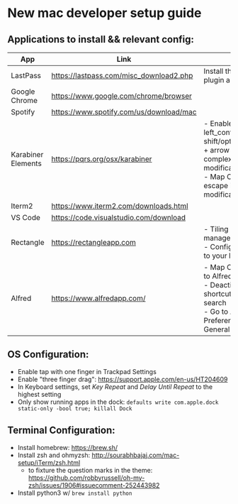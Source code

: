# New mac developer setup guide

## Applications to install && relevant config:

| App                | Link                                    | Info                                                                                                                                                              |
|--------------------|-----------------------------------------|-------------------------------------------------------------------------------------------------------------------------------------------------------------------|
| LastPass           | https://lastpass.com/misc_download2.php | Install the chrome plugin and login                                                                                                                               |
| Google Chrome      | https://www.google.com/chrome/browser   |                                                                                                                                                                   |
| Spotify            | https://www.spotify.com/us/download/mac |                                                                                                                                                                   |
| Karabiner Elements | https://pqrs.org/osx/karabiner          | - Enable "Vi Mode, left_control + hjkl. shift/option/command + arrow working." in complex modifications <br /> - Map Caps locks to escape in simple modifications |
| Iterm2             | https://www.iterm2.com/downloads.html   |                                                                                                                                                                   |
| VS Code            | https://code.visualstudio.com/download  |                                                                                                                                                                   |
| Rectangle          | https://rectangleapp.com                | - Tiling window manager <br /> - Configure shortcuts to your liking                                                                                               |
| Alfred             | https://www.alfredapp.com/              | - Map Cmd + Space to Alfred <br />   -  Deactive the shortcut for spotlight search <br />   - Go to Alfred Preferences -> General -> Hotkey                        |

## OS Configuration:

- Enable tap with one finger in Trackpad Settings
- Enable "three finger drag": https://support.apple.com/en-us/HT204609
- In Keyboard settings, set *Key Repeat* and *Delay Until Repeat* to the highest setting
- Only show running apps in the dock: `defaults write com.apple.dock static-only -bool true; killall Dock`

## Terminal Configuration:

- Install homebrew: https://brew.sh/
- Install zsh and ohmyzsh: http://sourabhbajaj.com/mac-setup/iTerm/zsh.html
  - to fixture the question marks in the theme: https://github.com/robbyrussell/oh-my-zsh/issues/1906#issuecomment-252443982
- Install python3 w/ `brew install python`


